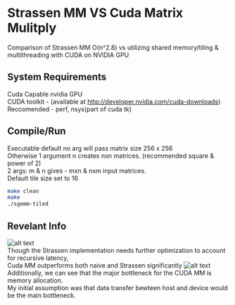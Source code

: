 # Strassen MM VS Cuda Matrix Mulitply

Comparison of Strassen MM O(n^2.8) vs utilizing shared memory/tiling & multithreading with CUDA on NVIDIA GPU

## System Requirements

Cuda Capable nvidia GPU  
CUDA toolkit - (available at http://developer.nvidia.com/cuda-downloads)  
Reccomended - perf, nsys(part of cuda tk)  

## Compile/Run

Executable default no arg will pass matrix size 256 x 256   
Otherwise 1 argument n creates nxn matrices. (recommended square & power of 2)  
2 args: m & n gives - mxn & nxm input matrices.  
Default tile size set to 16

```bash
make clean
make 
./sgemm-tiled
```

## Revelant Info

![alt text](https://puu.sh/Ivhfs/522eeeadfd.png)  
Though the Strassen implementation needs further optimization to account for recursive latency,  
Cuda MM outperforms both naive and Strassen significantly
![alt text](https://puu.sh/IvhfZ/927df7d197.jpg)  
Additionally, we can see that the major bottleneck for the CUDA MM is memory allocation.  
My initial assumption was that data transfer bewteen host and device would be the main bottleneck.  
